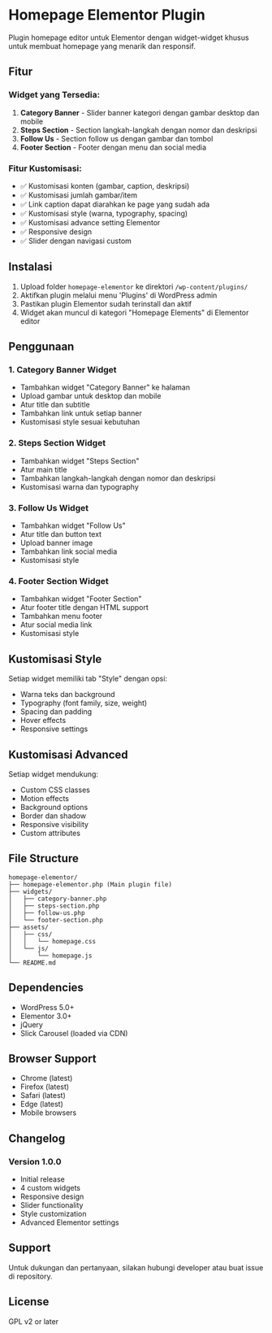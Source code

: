 # Homepage Elementor Plugin

Plugin homepage editor untuk Elementor dengan widget-widget khusus untuk membuat homepage yang menarik dan responsif.

## Fitur

### Widget yang Tersedia:
1. **Category Banner** - Slider banner kategori dengan gambar desktop dan mobile
2. **Steps Section** - Section langkah-langkah dengan nomor dan deskripsi
3. **Follow Us** - Section follow us dengan gambar dan tombol
4. **Footer Section** - Footer dengan menu dan social media

### Fitur Kustomisasi:
- ✅ Kustomisasi konten (gambar, caption, deskripsi)
- ✅ Kustomisasi jumlah gambar/item
- ✅ Link caption dapat diarahkan ke page yang sudah ada
- ✅ Kustomisasi style (warna, typography, spacing)
- ✅ Kustomisasi advance setting Elementor
- ✅ Responsive design
- ✅ Slider dengan navigasi custom

## Instalasi

1. Upload folder `homepage-elementor` ke direktori `/wp-content/plugins/`
2. Aktifkan plugin melalui menu 'Plugins' di WordPress admin
3. Pastikan plugin Elementor sudah terinstall dan aktif
4. Widget akan muncul di kategori "Homepage Elements" di Elementor editor

## Penggunaan

### 1. Category Banner Widget
- Tambahkan widget "Category Banner" ke halaman
- Upload gambar untuk desktop dan mobile
- Atur title dan subtitle
- Tambahkan link untuk setiap banner
- Kustomisasi style sesuai kebutuhan

### 2. Steps Section Widget
- Tambahkan widget "Steps Section"
- Atur main title
- Tambahkan langkah-langkah dengan nomor dan deskripsi
- Kustomisasi warna dan typography

### 3. Follow Us Widget
- Tambahkan widget "Follow Us"
- Atur title dan button text
- Upload banner image
- Tambahkan link social media
- Kustomisasi style

### 4. Footer Section Widget
- Tambahkan widget "Footer Section"
- Atur footer title dengan HTML support
- Tambahkan menu footer
- Atur social media link
- Kustomisasi style

## Kustomisasi Style

Setiap widget memiliki tab "Style" dengan opsi:
- Warna teks dan background
- Typography (font family, size, weight)
- Spacing dan padding
- Hover effects
- Responsive settings

## Kustomisasi Advanced

Setiap widget mendukung:
- Custom CSS classes
- Motion effects
- Background options
- Border dan shadow
- Responsive visibility
- Custom attributes

## File Structure

```
homepage-elementor/
├── homepage-elementor.php (Main plugin file)
├── widgets/
│   ├── category-banner.php
│   ├── steps-section.php
│   ├── follow-us.php
│   └── footer-section.php
├── assets/
│   ├── css/
│   │   └── homepage.css
│   └── js/
│       └── homepage.js
└── README.md
```

## Dependencies

- WordPress 5.0+
- Elementor 3.0+
- jQuery
- Slick Carousel (loaded via CDN)

## Browser Support

- Chrome (latest)
- Firefox (latest)
- Safari (latest)
- Edge (latest)
- Mobile browsers

## Changelog

### Version 1.0.0
- Initial release
- 4 custom widgets
- Responsive design
- Slider functionality
- Style customization
- Advanced Elementor settings

## Support

Untuk dukungan dan pertanyaan, silakan hubungi developer atau buat issue di repository.

## License

GPL v2 or later